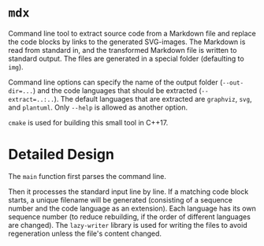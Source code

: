 # `mdx`

Command line tool to extract source code from a Markdown file and replace the
code blocks by links to the generated SVG-images. The Markdown is read from
standard in, and the transformed Markdown file is written to standard output.
The files are generated in a special folder (defaulting to `img`).

Command line options can specify the name of the output folder (`--out-dir=...`)
and the code languages that should be extracted (`--extract=..:..`). The default
languages that are extracted are `graphviz`, `svg`, and `plantuml`. Only
`--help` is allowed as another option.

`cmake` is used for building this small tool in C++17.

# Detailed Design

The `main` function first parses the command line.

Then it processes the standard input line by line. If a matching code block
starts, a unique filename will be generated (consisting of a sequence number
and the code language as an extension). Each language has its own sequence
number (to reduce rebuilding, if the order of different languages are changed).
The `lazy-writer` library is used for writing the files to avoid regeneration
unless the file's content changed.



